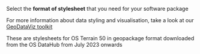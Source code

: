Select the **format of stylesheet** that you need for your software package

For more information about data styling and visualisation, take a look at our [GeoDataViz toolkit](https://github.com/OrdnanceSurvey/GeoDataViz-Toolkit)

These are stylesheets for OS Terrain 50 in geopackage format downloaded from the OS DataHub from July 2023 onwards

